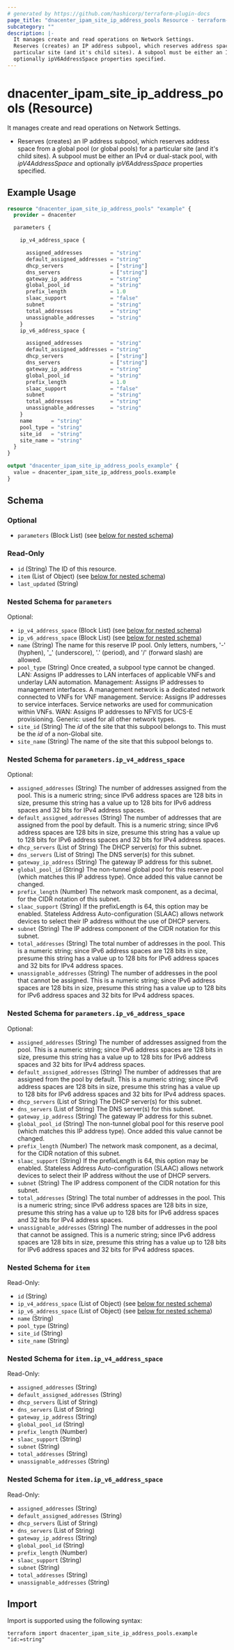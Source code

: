 ```yaml
---
# generated by https://github.com/hashicorp/terraform-plugin-docs
page_title: "dnacenter_ipam_site_ip_address_pools Resource - terraform-provider-dnacenter"
subcategory: ""
description: |-
  It manages create and read operations on Network Settings.
  Reserves (creates) an IP address subpool, which reserves address space from a global pool (or global pools) for a
  particular site (and it's child sites). A subpool must be either an IPv4 or dual-stack pool, with ipV4AddressSpace and
  optionally ipV6AddressSpace properties specified.
---
```


# dnacenter_ipam_site_ip_address_pools (Resource)

It manages create and read operations on Network Settings.

- Reserves (creates) an IP address subpool, which reserves address space from a global pool (or global pools) for a
particular site (and it's child sites). A subpool must be either an IPv4 or dual-stack pool, with *ipV4AddressSpace* and
optionally *ipV6AddressSpace* properties specified.

## Example Usage

```terraform
resource "dnacenter_ipam_site_ip_address_pools" "example" {
  provider = dnacenter

  parameters {

    ip_v4_address_space {

      assigned_addresses         = "string"
      default_assigned_addresses = "string"
      dhcp_servers               = ["string"]
      dns_servers                = ["string"]
      gateway_ip_address         = "string"
      global_pool_id             = "string"
      prefix_length              = 1.0
      slaac_support              = "false"
      subnet                     = "string"
      total_addresses            = "string"
      unassignable_addresses     = "string"
    }
    ip_v6_address_space {

      assigned_addresses         = "string"
      default_assigned_addresses = "string"
      dhcp_servers               = ["string"]
      dns_servers                = ["string"]
      gateway_ip_address         = "string"
      global_pool_id             = "string"
      prefix_length              = 1.0
      slaac_support              = "false"
      subnet                     = "string"
      total_addresses            = "string"
      unassignable_addresses     = "string"
    }
    name      = "string"
    pool_type = "string"
    site_id   = "string"
    site_name = "string"
  }
}

output "dnacenter_ipam_site_ip_address_pools_example" {
  value = dnacenter_ipam_site_ip_address_pools.example
}
```

<!-- schema generated by tfplugindocs -->
## Schema

### Optional

- `parameters` (Block List) (see [below for nested schema](#nestedblock--parameters))

### Read-Only

- `id` (String) The ID of this resource.
- `item` (List of Object) (see [below for nested schema](#nestedatt--item))
- `last_updated` (String)

<a id="nestedblock--parameters"></a>
### Nested Schema for `parameters`

Optional:

- `ip_v4_address_space` (Block List) (see [below for nested schema](#nestedblock--parameters--ip_v4_address_space))
- `ip_v6_address_space` (Block List) (see [below for nested schema](#nestedblock--parameters--ip_v6_address_space))
- `name` (String) The name for this reserve IP pool. Only letters, numbers, '-' (hyphen), '_' (underscore), '.' (period), and '/' (forward slash) are allowed.
- `pool_type` (String) Once created, a subpool type cannot be changed.  LAN: Assigns IP addresses to LAN interfaces of applicable VNFs and underlay LAN automation.  Management: Assigns IP addresses to management interfaces. A management network is a dedicated network connected to VNFs for VNF management.  Service: Assigns IP addresses to service interfaces. Service networks are used for communication within VNFs.  WAN: Assigns IP addresses to NFVIS for UCS-E provisioning.  Generic: used for all other network types.
- `site_id` (String) The *id* of the site that this subpool belongs to. This must be the *id* of a non-Global site.
- `site_name` (String) The name of the site that this subpool belongs to.

<a id="nestedblock--parameters--ip_v4_address_space"></a>
### Nested Schema for `parameters.ip_v4_address_space`

Optional:

- `assigned_addresses` (String) The number of addresses assigned from the pool. This is a numeric string; since IPv6 address spaces are 128 bits in size, presume this string has a value up to 128 bits for IPv6 address spaces and 32 bits for IPv4 address spaces.
- `default_assigned_addresses` (String) The number of addresses that are assigned from the pool by default. This is a numeric string; since IPv6 address spaces are 128 bits in size, presume this string has a value up to 128 bits for IPv6 address spaces and 32 bits for IPv4 address spaces.
- `dhcp_servers` (List of String) The DHCP server(s) for this subnet.
- `dns_servers` (List of String) The DNS server(s) for this subnet.
- `gateway_ip_address` (String) The gateway IP address for this subnet.
- `global_pool_id` (String) The non-tunnel global pool for this reserve pool (which matches this IP address type). Once added this value cannot be changed.
- `prefix_length` (Number) The network mask component, as a decimal, for the CIDR notation of this subnet.
- `slaac_support` (String) If the prefixLength is 64, this option may be enabled. Stateless Address Auto-configuration (SLAAC) allows network devices to select their IP address without the use of DHCP servers.
- `subnet` (String) The IP address component of the CIDR notation for this subnet.
- `total_addresses` (String) The total number of addresses in the pool. This is a numeric string; since IPv6 address spaces are 128 bits in size, presume this string has a value up to 128 bits for IPv6 address spaces and 32 bits for IPv4 address spaces.
- `unassignable_addresses` (String) The number of addresses in the pool that cannot be assigned. This is a numeric string; since IPv6 address spaces are 128 bits in size, presume this string has a value up to 128 bits for IPv6 address spaces and 32 bits for IPv4 address spaces.


<a id="nestedblock--parameters--ip_v6_address_space"></a>
### Nested Schema for `parameters.ip_v6_address_space`

Optional:

- `assigned_addresses` (String) The number of addresses assigned from the pool. This is a numeric string; since IPv6 address spaces are 128 bits in size, presume this string has a value up to 128 bits for IPv6 address spaces and 32 bits for IPv4 address spaces.
- `default_assigned_addresses` (String) The number of addresses that are assigned from the pool by default. This is a numeric string; since IPv6 address spaces are 128 bits in size, presume this string has a value up to 128 bits for IPv6 address spaces and 32 bits for IPv4 address spaces.
- `dhcp_servers` (List of String) The DHCP server(s) for this subnet.
- `dns_servers` (List of String) The DNS server(s) for this subnet.
- `gateway_ip_address` (String) The gateway IP address for this subnet.
- `global_pool_id` (String) The non-tunnel global pool for this reserve pool (which matches this IP address type). Once added this value cannot be changed.
- `prefix_length` (Number) The network mask component, as a decimal, for the CIDR notation of this subnet.
- `slaac_support` (String) If the prefixLength is 64, this option may be enabled. Stateless Address Auto-configuration (SLAAC) allows network devices to select their IP address without the use of DHCP servers.
- `subnet` (String) The IP address component of the CIDR notation for this subnet.
- `total_addresses` (String) The total number of addresses in the pool. This is a numeric string; since IPv6 address spaces are 128 bits in size, presume this string has a value up to 128 bits for IPv6 address spaces and 32 bits for IPv4 address spaces.
- `unassignable_addresses` (String) The number of addresses in the pool that cannot be assigned. This is a numeric string; since IPv6 address spaces are 128 bits in size, presume this string has a value up to 128 bits for IPv6 address spaces and 32 bits for IPv4 address spaces.



<a id="nestedatt--item"></a>
### Nested Schema for `item`

Read-Only:

- `id` (String)
- `ip_v4_address_space` (List of Object) (see [below for nested schema](#nestedobjatt--item--ip_v4_address_space))
- `ip_v6_address_space` (List of Object) (see [below for nested schema](#nestedobjatt--item--ip_v6_address_space))
- `name` (String)
- `pool_type` (String)
- `site_id` (String)
- `site_name` (String)

<a id="nestedobjatt--item--ip_v4_address_space"></a>
### Nested Schema for `item.ip_v4_address_space`

Read-Only:

- `assigned_addresses` (String)
- `default_assigned_addresses` (String)
- `dhcp_servers` (List of String)
- `dns_servers` (List of String)
- `gateway_ip_address` (String)
- `global_pool_id` (String)
- `prefix_length` (Number)
- `slaac_support` (String)
- `subnet` (String)
- `total_addresses` (String)
- `unassignable_addresses` (String)


<a id="nestedobjatt--item--ip_v6_address_space"></a>
### Nested Schema for `item.ip_v6_address_space`

Read-Only:

- `assigned_addresses` (String)
- `default_assigned_addresses` (String)
- `dhcp_servers` (List of String)
- `dns_servers` (List of String)
- `gateway_ip_address` (String)
- `global_pool_id` (String)
- `prefix_length` (Number)
- `slaac_support` (String)
- `subnet` (String)
- `total_addresses` (String)
- `unassignable_addresses` (String)

## Import

Import is supported using the following syntax:

```shell
terraform import dnacenter_ipam_site_ip_address_pools.example "id:=string"
```

